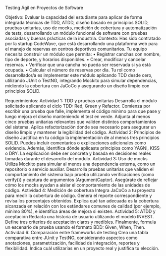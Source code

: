 Testing Ágil en Proyectos de Software

Objetivo:
        Evaluar la capacidad del estudiante para aplicar de forma integrada técnicas de TDD, ATDD,
        diseño basado en principios SOLID, pruebas unitarias, uso de mocks, medición de cobertura y
        automatización de tests, desarrollando un módulo funcional de software con pruebas asociadas
        y buenas prácticas de la industria.
Contexto:
        Has sido contratado por la startup CodeWave, que está desarrollando una plataforma web para
        el manejo de reservas en centros deportivos comunitarios. Tu equipo necesita construir un
        módulo que permita:
            • Registrar canchas con nombre, tipo de deporte, y horarios disponibles.
            • Crear, modificar y cancelar reservas.
            • Verificar que una cancha no pueda ser reservada si ya está ocupada.
            • Calcular el número de reservas por día.
Tu rol como desarrollador/a es implementar este módulo aplicando TDD desde cero, utilizando
JUnit o TestNG, integrando Mockito para simular dependencias, midiendo la cobertura con
JaCoCo y asegurando un diseño limpio con principios SOLID.



Requerimientos:
Actividad 1: TDD y pruebas unitarias
        Desarrolla el módulo solicitado aplicando el ciclo TDD: Red, Green y Refactor. Comienza por
        escribir una prueba que falle, implementa el código mínimo para que pase y luego mejora el diseño
        manteniendo el test en verde. Adjunta al menos cinco pruebas unitarias relevantes que validen
        distintos comportamientos del sistema. Aplica refactorización donde sea necesario para asegurar un
        diseño limpio y mantener la legibilidad del código.
Actividad 2: Principios de diseño
        Justifica en tu código la implementación de al menos tres principios SOLID. Puedes incluir
        comentarios o explicaciones adicionales como evidencia. Además, identifica dónde aplicaste
        principios como YAGNI, KISS o DRY. La explicación debe ser concreta y basada en decisiones reales
        tomadas durante el desarrollo del módulo.
Actividad 3: Uso de mocks
        Utiliza Mockito para simular al menos una dependencia externa, como un repositorio o servicio
        auxiliar. Desarrolla pruebas unitarias que validen el comportamiento del sistema bajo prueba
        utilizando verificaciones (como verify()) y captura de argumentos (ArgumentCaptor). Asegúrate de
        reflejar cómo los mocks ayudan a aislar el comportamiento de las unidades de código.
Actividad 4: Medición de cobertura
        Integra JaCoCo a tu proyecto para medir la cobertura de código. Genera el reporte correspondiente
        y revisa los porcentajes obtenidos. Explica qué tan adecuada es la cobertura alcanzada en relación
        con los estándares comunes de calidad (por ejemplo, mínimo 80%), e identifica áreas de mejora si
        existen.
Actividad 5: ATDD y aceptación
        Redacta una historia de usuario utilizando el modelo INVEST. Define tres criterios de aceptación
        claros y medibles. Finalmente, formula un escenario de prueba usando el formato BDD: Given,
        When, Then.
Actividad 6: Comparación entre frameworks de testing
        Crea una tabla comparativa entre JUnit y TestNG, considerando aspectos como anotaciones,
        parametrización, facilidad de integración, reportes y flexibilidad. Indica cuál utilizarías en un
        proyecto real y justifica tu elección.